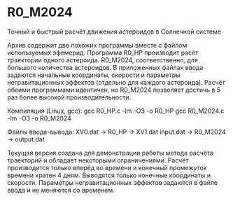 # R0_M2024
Точный и быстрый расчёт движения астероидов в Солнечной системе

Архив содержит две похожих программы вместе с файлом используемых эфемерид. Программа R0_HP производит расёт траектории одного астероида. R0_M2024, соответственно, для большого количества астероидов. В приложенных файлах ввода задаются начальные координаты, скорости и параметры негравитационных эффектов (отдельно для каждого астероида). Расчёт обеими программами идентичен, но R0_M2024 позволяет достичь в 5 раз более высокой производительности.

Компиляция (Linux, gcc):
gcc R0_HP.c -lm -O3 -o R0_HP
gcc R0_M2024.c -lm -O3 -o R0_M2024

Файлы ввода-вывода:
XV0.dat -> R0_HP -> XV1.dat
input.dat -> R0_M2024 -> output.dat

Текущая версия создана для демонстрации работы метода расчёта траекторий и обладает некоторыми ограничениями. Расчёт производится только вперёд во времени и конечный промежуток времени кратен 4 дням. Выводятся только конечные координаты и скорости. Параметры негравитационных эффектов задаются в файле ввода и не меняются со временем.
